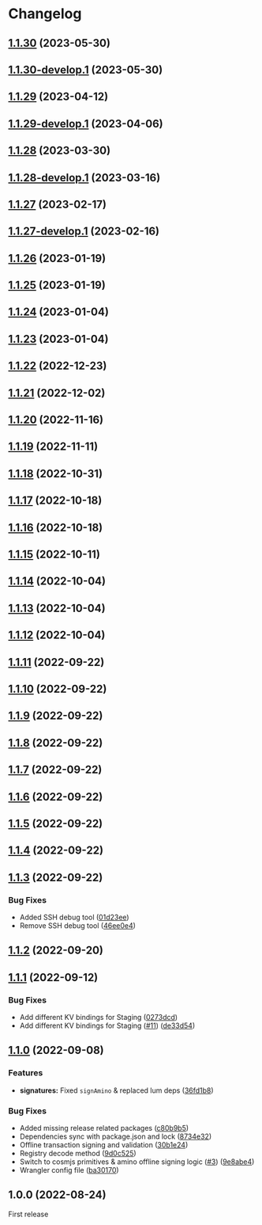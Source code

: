 # Changelog

## [1.1.30](https://github.com/cheqd/secret-box-service/compare/1.1.29...1.1.30) (2023-05-30)

## [1.1.30-develop.1](https://github.com/cheqd/secret-box-service/compare/1.1.29...1.1.30-develop.1) (2023-05-30)

## [1.1.29](https://github.com/cheqd/secret-box-service/compare/1.1.28...1.1.29) (2023-04-12)

## [1.1.29-develop.1](https://github.com/cheqd/secret-box-service/compare/1.1.28...1.1.29-develop.1) (2023-04-06)

## [1.1.28](https://github.com/cheqd/secret-box-service/compare/1.1.27...1.1.28) (2023-03-30)

## [1.1.28-develop.1](https://github.com/cheqd/secret-box-service/compare/1.1.27...1.1.28-develop.1) (2023-03-16)

## [1.1.27](https://github.com/cheqd/secret-box-service/compare/1.1.26...1.1.27) (2023-02-17)

## [1.1.27-develop.1](https://github.com/cheqd/secret-box-service/compare/1.1.26...1.1.27-develop.1) (2023-02-16)

## [1.1.26](https://github.com/cheqd/secret-box-service/compare/1.1.25...1.1.26) (2023-01-19)

## [1.1.25](https://github.com/cheqd/secret-box-service/compare/1.1.24...1.1.25) (2023-01-19)

## [1.1.24](https://github.com/cheqd/secret-box-service/compare/1.1.23...1.1.24) (2023-01-04)

## [1.1.23](https://github.com/cheqd/secret-box-service/compare/1.1.22...1.1.23) (2023-01-04)

## [1.1.22](https://github.com/cheqd/secret-box-service/compare/1.1.21...1.1.22) (2022-12-23)

## [1.1.21](https://github.com/cheqd/secret-box-service/compare/1.1.20...1.1.21) (2022-12-02)

## [1.1.20](https://github.com/cheqd/secret-box-service/compare/1.1.19...1.1.20) (2022-11-16)

## [1.1.19](https://github.com/cheqd/secret-box-service/compare/1.1.18...1.1.19) (2022-11-11)

## [1.1.18](https://github.com/cheqd/secret-box-service/compare/1.1.17...1.1.18) (2022-10-31)

## [1.1.17](https://github.com/cheqd/secret-box-service/compare/1.1.16...1.1.17) (2022-10-18)

## [1.1.16](https://github.com/cheqd/secret-box-service/compare/1.1.15...1.1.16) (2022-10-18)

## [1.1.15](https://github.com/cheqd/secret-box-service/compare/1.1.14...1.1.15) (2022-10-11)

## [1.1.14](https://github.com/cheqd/secret-box-service/compare/1.1.13...1.1.14) (2022-10-04)

## [1.1.13](https://github.com/cheqd/secret-box-service/compare/1.1.12...1.1.13) (2022-10-04)

## [1.1.12](https://github.com/cheqd/secret-box-service/compare/1.1.11...1.1.12) (2022-10-04)

## [1.1.11](https://github.com/cheqd/secret-box-service/compare/1.1.10...1.1.11) (2022-09-22)

## [1.1.10](https://github.com/cheqd/secret-box-service/compare/1.1.9...1.1.10) (2022-09-22)

## [1.1.9](https://github.com/cheqd/secret-box-service/compare/1.1.8...1.1.9) (2022-09-22)

## [1.1.8](https://github.com/cheqd/secret-box-service/compare/1.1.7...1.1.8) (2022-09-22)

## [1.1.7](https://github.com/cheqd/secret-box-service/compare/1.1.6...1.1.7) (2022-09-22)

## [1.1.6](https://github.com/cheqd/secret-box-service/compare/1.1.5...1.1.6) (2022-09-22)

## [1.1.5](https://github.com/cheqd/secret-box-service/compare/1.1.4...1.1.5) (2022-09-22)

## [1.1.4](https://github.com/cheqd/secret-box-service/compare/1.1.3...1.1.4) (2022-09-22)

## [1.1.3](https://github.com/cheqd/secret-box-service/compare/1.1.2...1.1.3) (2022-09-22)


### Bug Fixes

* Added SSH debug tool ([01d23ee](https://github.com/cheqd/secret-box-service/commit/01d23ee30c14ccf287167374ed56a0934b9d061e))
* Remove SSH debug tool ([46ee0e4](https://github.com/cheqd/secret-box-service/commit/46ee0e4a1e338fa3b94487b2673dda8bfbcc60b2))

## [1.1.2](https://github.com/cheqd/secret-box-service/compare/1.1.1...1.1.2) (2022-09-20)

## [1.1.1](https://github.com/cheqd/secret-box-service/compare/1.1.0...1.1.1) (2022-09-12)

### Bug Fixes

* Add different KV bindings for Staging ([0273dcd](https://github.com/cheqd/secret-box-service/commit/0273dcd722c672d59070139cf1b93c32740476b7))
* Add different KV bindings for Staging ([#11](https://github.com/cheqd/secret-box-service/issues/11)) ([de33d54](https://github.com/cheqd/secret-box-service/commit/de33d548b4587d22bd9f14b5c2d0c81c1f7ecff7))

## [1.1.0](https://github.com/cheqd/secret-box-service/compare/1.0.0...1.1.0) (2022-09-08)

### Features

* **signatures:** Fixed `signAmino` & replaced lum deps ([36fd1b8](https://github.com/cheqd/secret-box-service/commit/36fd1b81b7ad20bbd36375b59d87a79b4cf5a927))

### Bug Fixes

* Added missing release related packages ([c80b9b5](https://github.com/cheqd/secret-box-service/commit/c80b9b588f2b605152efdc66a92f11c18a047dd6))
* Dependencies sync with package.json and lock ([8734e32](https://github.com/cheqd/secret-box-service/commit/8734e32fe501916949f1fe3650a662ba6e46afb3))
* Offline transaction signing and validation ([30b1e24](https://github.com/cheqd/secret-box-service/commit/30b1e242fdea45968b29e58796fd95299e94c8c3))
* Registry decode method ([9d0c525](https://github.com/cheqd/secret-box-service/commit/9d0c5250e49a0b88bc528eaf1e94b4d3692b520b))
* Switch to cosmjs primitives & amino offline signing logic  ([#3](https://github.com/cheqd/secret-box-service/issues/3)) ([9e8abe4](https://github.com/cheqd/secret-box-service/commit/9e8abe48c8cd67187010eae851cd7f0fa8ea58c6))
* Wrangler config file ([ba30170](https://github.com/cheqd/secret-box-service/commit/ba30170f010c99eb7baf8381074dde90d7be5b59))

## 1.0.0 (2022-08-24)

First release

